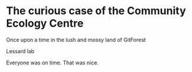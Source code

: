 # The curious case of the Community Ecology Centre

Once upon a time in the lush and mossy land of GitForest


Lessard lab

Everyone was on time. That was nice. 


